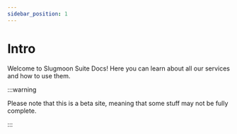 ```yaml
---
sidebar_position: 1
---
```


# Intro

Welcome to Slugmoon Suite Docs! Here you can learn about all our services and how to use them.

:::warning

Please note that this is a beta site, meaning that some stuff may not be fully complete.

:::